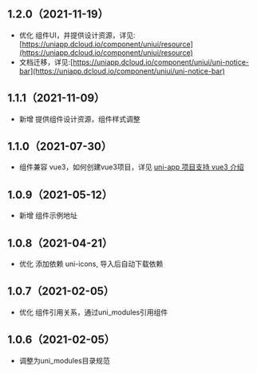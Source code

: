 ## 1.2.0（2021-11-19）
- 优化 组件UI，并提供设计资源，详见:[https://uniapp.dcloud.io/component/uniui/resource](https://uniapp.dcloud.io/component/uniui/resource)
- 文档迁移，详见:[https://uniapp.dcloud.io/component/uniui/uni-notice-bar](https://uniapp.dcloud.io/component/uniui/uni-notice-bar)
## 1.1.1（2021-11-09） 
- 新增 提供组件设计资源，组件样式调整
## 1.1.0（2021-07-30）
- 组件兼容 vue3，如何创建vue3项目，详见 [uni-app 项目支持 vue3 介绍](https://ask.dcloud.net.cn/article/37834)
## 1.0.9（2021-05-12）
- 新增 组件示例地址
## 1.0.8（2021-04-21）
- 优化 添加依赖 uni-icons, 导入后自动下载依赖
## 1.0.7（2021-02-05）
- 优化 组件引用关系，通过uni_modules引用组件

## 1.0.6（2021-02-05）
- 调整为uni_modules目录规范
